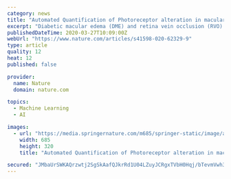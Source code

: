 ```yaml
---
category: news
title: "Automated Quantification of Photoreceptor alteration in macular disease using Optical Coherence Tomography and Deep Learning"
excerpt: "Diabetic macular edema (DME) and retina vein occlusion (RVO) are macular diseases in which central photoreceptors are affected due to pathological accumulation of fluid. Optical coherence tomography allows to visually assess and evaluate photoreceptor integrity,"
publishedDateTime: 2020-03-27T10:09:00Z
webUrl: "https://www.nature.com/articles/s41598-020-62329-9"
type: article
quality: 12
heat: 12
published: false

provider:
  name: Nature
  domain: nature.com

topics:
  - Machine Learning
  - AI

images:
  - url: "https://media.springernature.com/m685/springer-static/image/art%3A10.1038%2Fs41598-020-62329-9/MediaObjects/41598_2020_62329_Fig1_HTML.png"
    width: 685
    height: 320
    title: "Automated Quantification of Photoreceptor alteration in macular disease using Optical Coherence Tomography and Deep Learning"

secured: "JMbaUrSWKAQrzwtj2SgSkAafQJkrRd1U04LZuyJCRgxTVbH0Hqj/bTevmVwh3ShUGPzjdt/ks42iL34XtAVlwZu6p0JFd5Kz5px+UqfK2xY6gj6CzUAUxxnPgqmnpb0QbOeAarcs9xL6Z9ZsCNlzXxCnnE617bf44vCYMxiFnhn5XNjk3XAnzvhLMhbuIQ6YQa2skliRl2GUo5OxtG2PIwYpfp3BIn3rlsTC47c6s+BO2l0PB59Xnh7NXEvA8TJ4L0LmHbmnMSQgECqfEj1LAm3mNX1D7rQWoHsz7pMZGNSdGeACwl8+7z0MAagu4H4a;UVAyQnyBN/nUoVO4ESlRPQ=="
---
```



